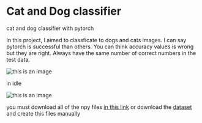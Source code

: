 # Cat and Dog classifier
cat and dog classifier with pytorch

In this project, I aimed to classficate to dogs and cats images. I can say pytorch is successful than others.
You can think accuracy values is wrong but they are right. Always have the same number of correct numbers in the test data.

![this is an image](https://i.hizliresim.com/cz1te5c.jpg)

in idle

![this is an image](https://i.hizliresim.com/3dxq2ks.jpg)

 you must download all of the npy files [in this link](https://drive.google.com/drive/folders/1KmpdJQ4YwI6yuS6JMcwPX_h4CKuR-TMn?usp=sharing) or download the [dataset](https://www.kaggle.com/tongpython/cat-and-dog) and create this files manually
